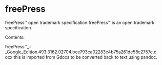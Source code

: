 # freePress
freePress™ open trademark specification 
freePress™ is an open trademark specification.

Contents:

freePress™_-_Google_Edition.493.3162.02704.bce793ca02283c4b75a261de58c2757c.docx this is imported from Gdocs to be converted back to text using pandoc.
